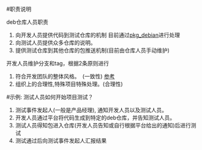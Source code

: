 <!--Meta
category:系统开发
title:开发流程说明
DO NOT Delete Meta Above -->


#职责说明

deb仓库人员职责
1. 向开发人员提供代码到测试仓库的机制 目前通过[pkg_debian](https://docs.deepin.io/developer/branchs/)进行处理
2. 向测试人员提供众多仓库的说明。
3. 提供测试仓库到其他仓库的包推送机制(目前由仓库人员手动维护)



开发人员维护分支和tag，根据2条原则进行
1. 符合开发团队的整体风格。　(一致性) [参考](https://docs.deepin.io/developer/git-tags/)
2. 组织上的合理性,特殊项目特殊处理。(合理性)　



#示例: 测试人员如何开始项目测试？
1. 测试事件发起人(一般是产品经理), 通知开发人员以及测试人员。
2. 开发人员通过平台将代码生成到特定的deb仓库，并告知测试人员。
3. 测试人员得知包进入仓库(开发人员告知或自行根据平台给出的通知)后进行测试
4. 测试通过后向测试事件发起人汇报结果
